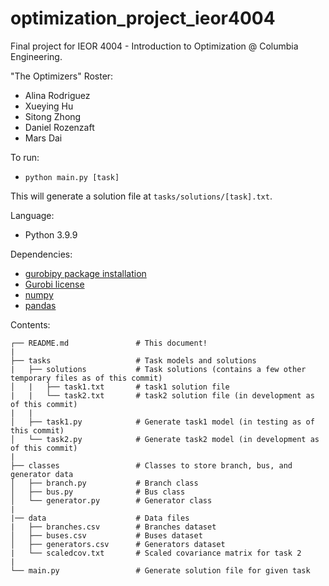 # optimization_project_ieor4004
Final project for IEOR 4004 - Introduction to Optimization @ Columbia Engineering.

"The Optimizers" Roster:
- Alina Rodriguez
- Xueying Hu
- Sitong Zhong
- Daniel Rozenzaft
- Mars Dai

To run:
- `python main.py [task]`

This will generate a solution file at `tasks/solutions/[task].txt`.

Language:
- Python 3.9.9

Dependencies:
- [gurobipy package installation](https://pypi.org/project/gurobipy/)
- [Gurobi license](https://www.gurobi.com/academia/academic-program-and-licenses/)
- [numpy](https://pypi.org/project/numpy/)
- [pandas](https://pypi.org/project/pandas/)

Contents:
```
┌── README.md               # This document!
|
├── tasks                   # Task models and solutions
|   ├── solutions           # Task solutions (contains a few other temporary files as of this commit)
│   |   ├── task1.txt       # task1 solution file
|   |   └── task2.txt       # task2 solution file (in development as of this commit)
|   |
│   ├── task1.py            # Generate task1 model (in testing as of this commit)
│   └── task2.py            # Generate task2 model (in development as of this commit)
|
├── classes                 # Classes to store branch, bus, and generator data
│   ├── branch.py           # Branch class
│   ├── bus.py              # Bus class
│   └── generator.py        # Generator class
|
|── data                    # Data files
|   ├── branches.csv        # Branches dataset
│   ├── buses.csv           # Buses dataset
│   ├── generators.csv      # Generators dataset
|   └── scaledcov.txt       # Scaled covariance matrix for task 2
|
└── main.py                 # Generate solution file for given task
```